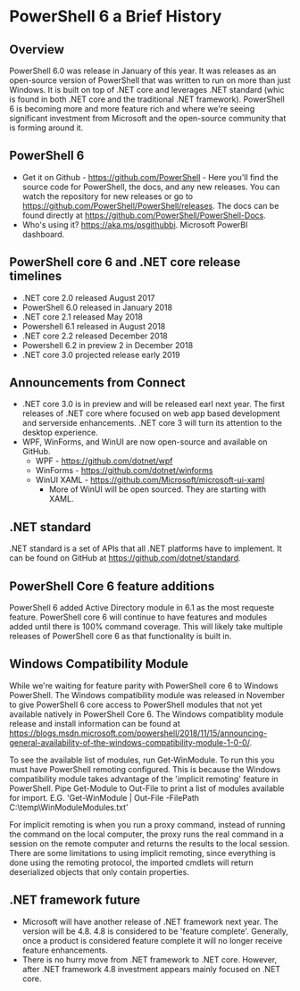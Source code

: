 # PowerShell 6 a Brief History

## Overview

PowerShell 6.0 was release in January of this year. It was releases as an open-source version of PowerShell that was written to run on more than just Windows. It is built on top of .NET core and leverages .NET standard (whic is found in both .NET core and the traditional .NET framework). PowerShell 6 is becoming more and more feature rich and where we're seeing significant investment from Microsoft and the open-source community that is forming around it.

## PowerShell 6

* Get it on Github - <https://github.com/PowerShell> - Here you'll find the source code for PowerShell, the docs, and any new releases. You can watch the repository for new releases or go to <https://github.com/PowerShell/PowerShell/releases>. The docs can be found directly at <https://github.com/PowerShell/PowerShell-Docs>.
* Who's using it? <https://aka.ms/psgithubbi>. Microsoft PowerBI dashboard.

## PowerShell core 6 and .NET core release timelines

* .NET core 2.0 released August 2017
* PowerShell 6.0 released in January 2018
* .NET core 2.1 released May 2018
* Powershell 6.1 released in August 2018
* .NET core 2.2 released December 2018
* Powershell 6.2 in preview 2 in December 2018
* .NET core 3.0 projected release early 2019

## Announcements from Connect

* .NET core 3.0 is in preview and will be released earl next year. The first releases of .NET core where focused on web app based development and serverside enhancements. .NET core 3 will turn its attention to the desktop experience.
* WPF, WinForms, and WinUI are now open-source and available on GitHub.
  * WPF - <https://github.com/dotnet/wpf>
  * WinForms - <https://github.com/dotnet/winforms>
  * WinUI XAML - <https://github.com/Microsoft/microsoft-ui-xaml>
    * More of WinUI will be open sourced. They are starting with XAML.

## .NET standard

.NET standard is a set of APIs that all .NET platforms have to implement. It can be found on GitHub at <https://github.com/dotnet/standard>.

## PowerShell Core 6 feature additions

PowerShell 6 added Active Directory module in 6.1 as the most requeste feature. PowerShell core 6 will continue to have features and modules added until there is 100% command coverage. This will likely take multiple releases of PowerShell core 6 as that functionality is built in.

## Windows Compatibility Module

While we're waiting for feature parity with PowerShell core 6 to Windows PowerShell. The Windows compatibility module was released in November to give PowerShell 6 core access to PowerShell modules that not yet available natively in PowerShell Core 6. The Windows compatiblity module release and install information can be found at <https://blogs.msdn.microsoft.com/powershell/2018/11/15/announcing-general-availability-of-the-windows-compatibility-module-1-0-0/>.

To see the available list of modules, run Get-WinModule. To run this you must have PowerShell remoting configured. This is because the Windows compatibility module takes advantage of the 'implicit remoting' feature in PowerShell. Pipe Get-Module to Out-File to print a list of modules available for import. E.G. 'Get-WinModule | Out-File -FilePath C:\temp\WinModuleModules.txt'

For implicit remoting is when you run a proxy command, instead of running the command on the local computer, the proxy runs the real command in a session on the remote computer and returns the results to the local session. There are some limitations to using implicit remoting, since everything is done using the remoting protocol, the imported cmdlets will return deserialized objects that only contain properties.

## .NET framework future

* Microsoft will have another release of .NET framework next year. The version will be 4.8. 4.8 is considered to be 'feature complete'. Generally, once a product is considered feature complete it will no longer receive feature enhancements.
* There is no hurry move from .NET framework to .NET core. However, after .NET framework 4.8 investment appears mainly focused on .NET core.